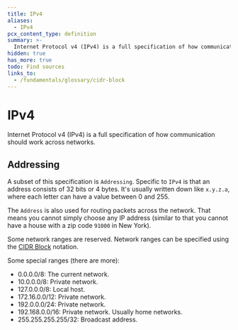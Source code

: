 ```yaml
---
title: IPv4
aliases:
  - IPv4
pcx_content_type: definition
summary: >-
  Internet Protocol v4 (IPv4) is a full specification of how communication should work across networks.
hidden: true
has_more: true
todo: Find sources
links_to:
  - /fundamentals/glossary/cidr-block
---
```


# IPv4

Internet Protocol v4 (IPv4) is a full specification of how communication should work across networks.

## Addressing

A subset of this specification is `Addressing`. Specific to `IPv4` is that an address consists of 32 bits or 4 bytes. It's usually written down like `x.y.z.a`, where each letter can have a value between 0 and 255.

The `Address` is also used for routing packets across the network. That means you cannot simply choose any IP address (similar to that you cannot have a house with a zip code `91000` in New York).

Some network ranges are reserved. Network ranges can be specified using the [CIDR Block](/fundamentals/glossary/cidr-block) notation.

Some special ranges (there are more):

- 0.0.0.0/8: The current network.
- 10.0.0.0/8: Private network.
- 127.0.0.0/8: Local host.
- 172.16.0.0/12: Private network.
- 192.0.0.0/24: Private network.
- 192.168.0.0/16: Private network. Usually home networks.
- 255.255.255.255/32: Broadcast address.
